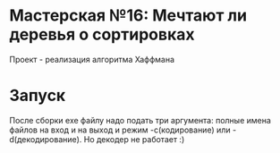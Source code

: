 # Мастерская №16: Мечтают ли деревья о сортировках
Проект - реализация алгоритма Хаффмана
# Запуск
После сборки exe файлу надо подать три аргумента: полные имена файлов на вход и на выход и режим -c(кодирование) или -d(декодирование). Но декодер не работает :)
